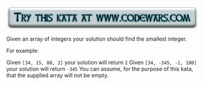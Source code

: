 [![Try it](https://raw.githubusercontent.com/EricRamirezS/codewars/master/etc/tryme.png)](https://www.codewars.com/kata/find-the-smallest-integer-in-the-array/)

Given an array of integers your solution should find the smallest integer.

For example:

Given `[34, 15, 88, 2]` your solution will return `2`
Given `[34, -345, -1, 100]` your solution will return `-345`
You can assume, for the purpose of this kata, that the supplied array will not be empty.

